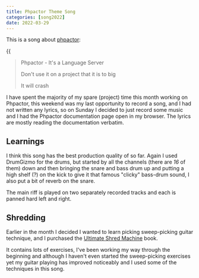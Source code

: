 ```yaml
--- 
title: Phpactor Theme Song
categories: [song2022]
date: 2022-03-29
---
```


This is a song about
[phpactor](https://www.dantleech.com/blog/categories/phpactor/):

{{<audio src="/audio/phpactor.mp3" caption="Phpactor Theme Song" >}}

> Phpactor - It's a Language Server
>
> Don't use it on a project that it is to big
>
> It will crash

I have spent the majority of my spare (project) time this month working on
Phpactor, this weekend was my last opportunity to record a song, and I had not
written any lyrics, so on Sunday I decided to just record some music and I had
the Phpactor documentation page open in my browser. The lyrics are mostly
reading the documentation verbatim.

Learnings
---------

I think this song has the best production quality of so far. Again I used
DrumGizmo for the drums, but started by all the channels (there are _16_ of
them) down and then bringing the snare and bass drum up and putting a high
shelf (?) on the kick to give it that famous "clicky" bass-drum sound, I also
put a bit of reverb on the snare.

The main riff is played on two separately recorded tracks and each is panned
hard left and right.

Shredding
---------

Earlier in the month I decided I wanted to learn picking sweep-picking guitar
technique, and I purchased
the [Ultimate Shred Machine](https://www.amazon.de/dp/191126785X/ref=sspa_dk_detail_4) book.

It contains lots of exercises, I've been working my way through the beginning
and although I haven't even started the sweep-picking exercises yet my guitar
playing has improved noticeably and I used some of the techniques in this
song.
